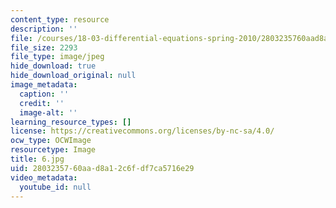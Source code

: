 ```yaml
---
content_type: resource
description: ''
file: /courses/18-03-differential-equations-spring-2010/2803235760aad8a12c6fdf7ca5716e29_6.jpg
file_size: 2293
file_type: image/jpeg
hide_download: true
hide_download_original: null
image_metadata:
  caption: ''
  credit: ''
  image-alt: ''
learning_resource_types: []
license: https://creativecommons.org/licenses/by-nc-sa/4.0/
ocw_type: OCWImage
resourcetype: Image
title: 6.jpg
uid: 28032357-60aa-d8a1-2c6f-df7ca5716e29
video_metadata:
  youtube_id: null
---
```

